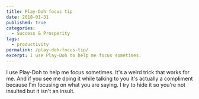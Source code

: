 ```yaml
---
title: Play-Doh focus tip
date: 2018-01-31
published: true
categories:
  - Success & Prosperity
tags:
  - productivity
permalink: /play-doh-focus-tip/
excerpt: I use Play-Doh to help me focus sometimes.
---
```

I use Play-Doh to help me focus sometimes. It's a weird trick that works for me. And if you see me doing it while talking to you it's actually a compliment because I'm focusing on what you are saying. I try to hide it so you're not insulted but it isn't an insult.